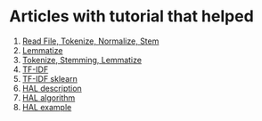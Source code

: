 # Articles with tutorial that helped

1) [Read File, Tokenize, Normalize, Stem](https://machinelearningmastery.com/clean-text-machine-learning-python/)
2) [Lemmatize](https://webdevblog.ru/podhody-lemmatizacii-s-primerami-v-python/)
3) [Tokenize, Stemming, Lemmatize](https://stackabuse.com/python-for-nlp-tokenization-stemming-and-lemmatization-with-spacy-library/)
4) [TF-IDF](https://towardsdatascience.com/natural-language-processing-feature-engineering-using-tf-idf-e8b9d00e7e76)
4) [TF-IDF sklearn](https://scikit-learn.org/stable/modules/generated/sklearn.feature_extraction.text.TfidfVectorizer.html)
5) [HAL description](https://researchinbox.wordpress.com/2010/03/22/introduction-to-hyperspace-analogue-to-language-hal/)
6) [HAL algorithm](https://researchinbox.wordpress.com/2012/10/09/hal-example/)
7) [HAL example](https://github.com/mmedek/nlp-hal/blob/master/src/script.py)
